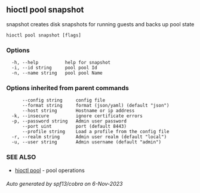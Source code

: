 ## hioctl pool snapshot

snapshot creates disk snapshots for running guests and backs up pool state

```
hioctl pool snapshot [flags]
```

### Options

```
  -h, --help          help for snapshot
  -i, --id string     pool pool Id
  -n, --name string   pool pool Name
```

### Options inherited from parent commands

```
      --config string     config file
      --format string     format (json/yaml) (default "json")
      --host string       Hostname or ip address
  -k, --insecure          ignore certificate errors
  -p, --password string   Admin user password
      --port uint         port (default 8443)
      --profile string    Load a profile from the config file
  -r, --realm string      Admin user realm (default "local")
  -u, --user string       Admin username (default "admin")
```

### SEE ALSO

* [hioctl pool](hioctl_pool.md)	 - pool operations

###### Auto generated by spf13/cobra on 6-Nov-2023
